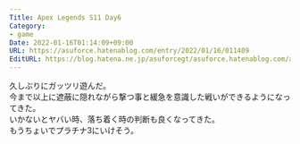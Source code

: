 ```yaml
---
Title: Apex Legends S11 Day6
Category:
- game
Date: 2022-01-16T01:14:09+09:00
URL: https://asuforce.hatenablog.com/entry/2022/01/16/011409
EditURL: https://blog.hatena.ne.jp/asuforcegt/asuforce.hatenablog.com/atom/entry/13574176438053129916
---
```


久しぶりにガッツリ遊んだ。  
今まで以上に遮蔽に隠れながら撃つ事と緩急を意識した戦いができるようになってきた。  
いかないとヤバい時、落ち着く時の判断も良くなってきた。  
もうちょいでプラチナ3にいけそう。  
